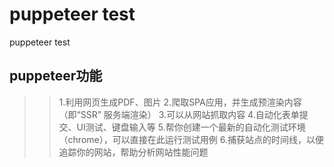 # puppeteer test
puppeteer test

## puppeteer功能

>> 1.利用网页生成PDF、图片 
   2.爬取SPA应用，并生成预渲染内容（即“SSR” 服务端渲染） 
   3.可以从网站抓取内容 
   4.自动化表单提交、UI测试、键盘输入等 
   5.帮你创建一个最新的自动化测试环境（chrome），可以直接在此运行测试用例 6.捕获站点的时间线，以便追踪你的网站，帮助分析网站性能问题